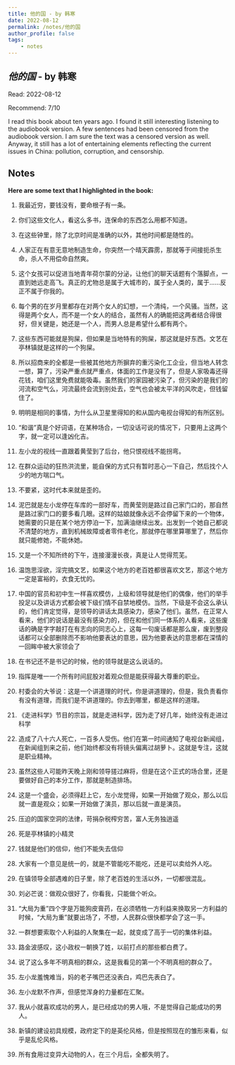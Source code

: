 ```yaml
---
title: 他的国 - by 韩寒
date: 2022-08-12
permalink: /notes/他的国
author_profile: false
tags:
    - notes
---
```


## *他的国* - by 韩寒

Read: 2022-08-12

Recommend: 7/10

I read this book about ten years ago. I found it still interesting listening to the audiobook version. A few sentences had been censored from the audiobook version. I am sure the text was a censored version as well. Anyway, it still has a lot of entertaining elements reflecting the current issues in China: pollution, corruption, and censorship. 

## Notes

**Here are some text that I highlighted in the book:** 

1. 我最近穷，要钱没有，要命根子有一条。

1. 你们这些文化人，看这么多书，连保命的东西怎么用都不知道。

1. 在这些钟里，除了北京时间是准确的以外，其他时间都是随性的。

1. 人家正在有意无意地制造生命，你突然一个晴天霹雳，那就等于间接扼杀生命，杀人不用偿命自然爽。

1. 这个女孩可以促进当地青年荷尔蒙的分泌，让他们的聊天话题有个落脚点，一直到她远走高飞。真正的尤物总是属于大城市的，属于全人类的，属于……反正不属于你我的。

1. 每个男的在岁月里都存在对两个女人的幻想，一个清纯，一个风骚。当然，这得是两个女人，而不是一个女人的结合，虽然有人的确能把这两者结合得很好，但关键是，她还是一个人，而男人总是希望什么都有两个。

1. 这些东西可能就是狗屎，但如果是当地特有的狗屎，那这就是好东西。文艺在亭林镇就是这样的一个狗屎。

1. 所以招商来的全都是一些被其他地方所摒弃的重污染化工企业，但当地人转念一想，算了，污染严重点就严重点，体面的工作是没有了，但是人家吸毒还得花钱，咱们这里免费就能吸毒。虽然我们的家园被污染了，但污染的是我们的河流和空气么，河流最终会流到别处去，空气也会被太平洋的风吹走，但钱留住了。

1. 明明是相同的事情，为什么从卫星里得知的和从国内电视台得知的有所区别。

1. “和谐”真是个好词语，在某种场合，一切没话可说的情况下，只要用上这两个字，就一定可以逢凶化吉。

1. 左小龙的视线一直跟着黄莹到了后台，他只恨视线不能拐弯。

1. 在群众运动的狂热洪流里，能自保的方式只有暂时恶心一下自己，然后找个人少的地方喘口气。

1. 不要紧，这时代本来就是歪的。

1. 泥巴就是左小龙停在车库的一部好车，而黄莹则是路过自己家门口的，那自然是路过家门口的要多看几眼。这样的姑娘就像永远不会停留下来的一个物体，她需要的只是在某个地方停泊一下，加满油继续出发。出发到一个她自己都说不清楚的地方，直到机械故障或者零件老化，那就停在哪里算哪里了，然后你就只能修她，不能休她。

1. 又是一个不知所终的下午，连接漫漫长夜，真是让人觉得荒芜。

1. 温饱思淫欲，淫完搞文艺，如果这个地方的老百姓都很喜欢文艺，那这个地方一定是富裕的，衣食无忧的。

1. 中国的官员和初中生一样喜欢模仿，上级和领导就是他们的偶像，他们的举手投足以及讲话方式都会被下级们情不自禁地模仿。当然，下级是不会这么承认的，他们肯定觉得，是领导的讲话太具感染力，感染了他们。虽然，在正常人看来，他们的说话是最没有感染力的，但在和他们同一体系的人看来，这些废话的确是字字敲打在有志向的同志心上，这每一句废话都是那么废，废到整段话都可以全部删除而不影响他要表达的意思，因为他要表达的意思都在深情的一回眸中被大家领会了

1. 在书记还不是书记的时候，他的领导就是这么说话的。

1. 指挥是唯一一个所有时间屁股对着观众但是能获得最大尊重的职业。

1. 村委会的大爷说：这是一个讲道理的时代，你是讲道理的，但是，我负责看你有没有道理，而我们是不讲道理的。你去到哪里，都是这样的道理。

1. 《走进科学》节目的宗旨，就是走进科学，因为走了好几年，始终没有走进过科学

1. 造成了八十六人死亡，一百多人受伤。他们在第一时间通知了电视台新闻组，在新闻组到来之前，他们始终都没有将镜头偏离过胡萝卜。这就是专注，这就是职业精神。

1. 虽然这些人可能昨天晚上刚和领导搓过麻将，但是在这个正式的场合里，还是要做好自己的本分工作，那就是制造排场。

1. 这是一个盛会，必须得赶上它，左小龙觉得，如果一开始做了观众，那么以后就一直是观众；如果一开始做了演员，那以后就一直是演员。

1. 压迫的国家空洞的法律，苛捐杂税榨穷苦，富人无务独逍遥

1. 死是亭林镇的小精灵

1. 钱就是他们的信仰，他们不能失去信仰

1. 大家有一个意见是统一的，就是不管能吃不能吃，还是可以卖给外人吃。

1. 在镇领导全部遇难的日子里，除了老百姓的生活以外，一切都很混乱。

1. 刘必芒说：做观众很好了，你看我，只能做个听众。

1. “大局为重”四个字是万能狗皮膏药，在必须牺牲一方利益来换取另一方利益的时候，“大局为重”就要出场了，不想，人民群众很快都学会了这一手。

1. 一群想要索取个人利益的人聚集在一起，就变成了高于一切的集体利益。

1. 路金波感叹，这小政权一朝换了姓，以前打点的那些都白费了。

1. 说了这么多年不明真相的群众，这是我看见的第一个不明真相的群众了。

1. 左小龙羞愧难当，妈的老子嘴巴还没表白，鸡巴先表白了。

1. 左小龙默不作声，但感觉浑身的力量都在汇聚。

1. 我从小就喜欢成功的男人，是已经成功的男人哦，不是觉得自己能成功的男人。

1. 新镇的建设初具规模，政府定下的是英伦风格，但是按照现在的雏形来看，似乎是乱伦风格。

1. 所有食用过变异大动物的人，在三个月后，全都失明了。

